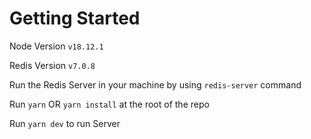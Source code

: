 # Getting Started

Node Version `v18.12.1`

Redis Version `v7.0.8`

Run the Redis Server in your machine by using `redis-server` command

Run `yarn` OR `yarn install` at the root of the repo

Run `yarn dev` to run Server
